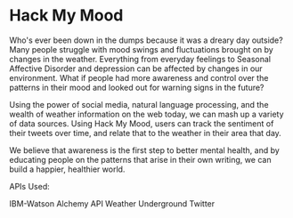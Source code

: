 # Hack My Mood

Who's ever been down in the dumps because it was a dreary day outside? Many people struggle with mood swings and fluctuations brought on by changes in the weather. Everything from everyday feelings to Seasonal Affective Disorder and depression can be affected by changes in our environment. What if people had more awareness and control over the patterns in their mood and looked out for warning signs in the future?

Using the power of social media, natural language processing, and the wealth of weather information on the web today, we can mash up a variety of data sources. Using Hack My Mood, users can track the sentiment of their tweets over time, and relate that to the weather in their area that day.

We believe that awareness is the first step to better mental health, and by educating people on the patterns that arise in their own writing, we can build a happier, healthier world.

APIs Used:

IBM-Watson Alchemy API 
Weather Underground 
Twitter
